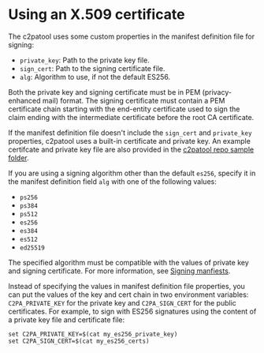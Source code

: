 # Using an X.509 certificate

The c2patool uses some custom properties in the manifest definition file for signing:

- `private_key`: Path to the private key file.
- `sign_cert`: Path to the signing certificate file.
- `alg`: Algorithm to use, if not the default ES256.

Both the private key and signing certificate must be in PEM (privacy-enhanced mail) format. The signing certificate must contain a PEM certificate chain starting with the end-entity certificate used to sign the claim ending with the intermediate certificate before the root CA certificate. 

If the manifest definition file doesn't include the `sign_cert` and `private_key` properties, c2patool uses a built-in certificate and private key.  An example certifcate and private key file are also provided in the [c2patool repo sample folder](https://github.com/contentauth/c2pa-rs/tree/main/cli/sample). 

If you are using a signing algorithm other than the default `es256`, specify it in the manifest definition field `alg` with one of the following values:

- `ps256`
- `ps384`
- `ps512`
- `es256`
- `es384`
- `es512`
- `ed25519`

The specified algorithm must be compatible with the values of private key and signing certificate.  For more information, see [Signing manfiests](https://opensource.contentauthenticity.org/docs/signing-manifests).

Instead of specifying the values in manifest definition file properties, you can put the values of the key and cert chain in two environment variables: `C2PA_PRIVATE_KEY` for the private key and `C2PA_SIGN_CERT` for the public certificates. For example, to sign with ES256 signatures using the content of a private key file and certificate file:

```shell
set C2PA_PRIVATE_KEY=$(cat my_es256_private_key)
set C2PA_SIGN_CERT=$(cat my_es256_certs)
```

